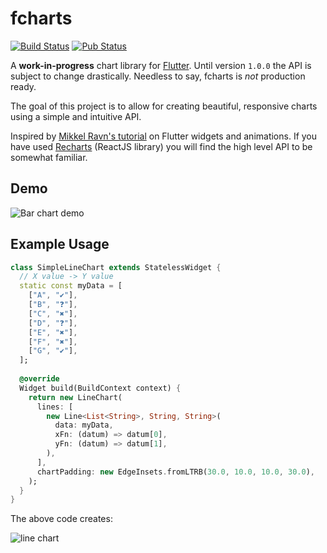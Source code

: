 # fcharts 
[![Build Status](https://travis-ci.org/thekeenant/fcharts.svg?branch=master)](https://travis-ci.org/thekeenant/fcharts)
[![Pub Status](https://img.shields.io/pub/v/fcharts.svg)](https://pub.dartlang.org/packages/fcharts)

A **work-in-progress** chart library for [Flutter](https://flutter.io). Until version `1.0.0` the API is subject to change
drastically. Needless to say, fcharts is _not_ production ready.

The goal of this project is to allow for creating beautiful, responsive charts using a simple 
and intuitive API.

Inspired by 
[Mikkel Ravn's tutorial](https://medium.com/flutter-io/zero-to-one-with-flutter-43b13fd7b354) 
on Flutter widgets and animations. If you have used [Recharts](https://recharts.org) (ReactJS 
library) you will find the high level API to be somewhat familiar.

## Demo

![Bar chart demo](https://i.imgur.com/D1Rd7jk.gif) 

<!-- ![Touch demo](https://i.imgur.com/pvHhenr.gif) -->

## Example Usage

```dart
class SimpleLineChart extends StatelessWidget {
  // X value -> Y value
  static const myData = [
    ["A", "✔"],
    ["B", "❓"],
    ["C", "✖"],
    ["D", "❓"],
    ["E", "✖"],
    ["F", "✖"],
    ["G", "✔"],
  ];
  
  @override
  Widget build(BuildContext context) {
    return new LineChart(
      lines: [
        new Line<List<String>, String, String>(
          data: myData,
          xFn: (datum) => datum[0],
          yFn: (datum) => datum[1],
        ),
      ],
      chartPadding: new EdgeInsets.fromLTRB(30.0, 10.0, 10.0, 30.0),
    );
  }
}
```

The above code creates:

![line chart](https://i.imgur.com/839SSin.jpg)
